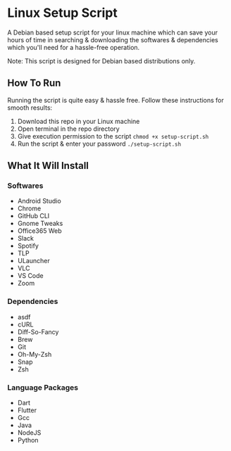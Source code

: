 
# Linux Setup Script
A Debian based setup script for your linux machine which can save your hours of time in searching & downloading the softwares & dependencies which you'll need for a hassle-free operation.

Note: This script is designed for Debian based distributions only.

## How To Run
Running the script is quite easy & hassle free. Follow these instructions for smooth results:

 1. Download this repo in your Linux machine
 2. Open terminal in the repo directory 
 3. Give execution permission to the script
 `chmod +x setup-script.sh`
  4. Run the script & enter your password
  `./setup-script.sh`

## What It Will Install
### Softwares
 - Android Studio
 - Chrome
 - GitHub CLI
 - Gnome Tweaks
 - Office365 Web
 - Slack
 - Spotify
 - TLP
 - ULauncher
 - VLC
 - VS Code
 - Zoom

### Dependencies
 - asdf
 - cURL
 - Diff-So-Fancy
 - Brew
 - Git
 - Oh-My-Zsh
 - Snap
 - Zsh

### Language Packages
 - Dart
 - Flutter
 - Gcc
 - Java
 - NodeJS
 - Python
